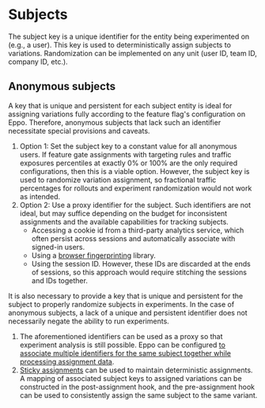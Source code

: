 # Subjects

The subject key is a unique identifier for the entity being experimented on (e.g., a user). This key is used to deterministically assign subjects to variations. Randomization can be implemented on any unit (user ID, team ID, company ID, etc.).

## Anonymous subjects

A key that is unique and persistent for each subject entity is ideal for assigning variations fully according to the feature flag's configuration on Eppo. Therefore, anonymous subjects that lack such an identifier necessitate special provisions and caveats. 

1. Option 1: Set the subject key to a constant value for all anonymous users. If feature gate assignments with targeting rules and traffic exposures percentiles at exactly 0% or 100% are the only required configurations, then this is a viable option. However, the subject key is used to randomize variation assignment, so fractional traffic percentages for rollouts and experiment randomization would not work as intended.
2. Option 2: Use a proxy identifier for the subject. Such identifiers are not ideal, but may suffice depending on the budget for inconsistent assignments and the available capabilities for tracking subjects.
    * Accessing a cookie id from a third-party analytics service, which often persist across sessions and automatically associate with signed-in users.
    * Using a [browser fingerprinting](https://en.wikipedia.org/wiki/Device_fingerprint#Browser_fingerprint) library.
    * Using the session ID. However, these IDs are discarded at the ends of sessions, so this approach would require stitching the sessions and IDs together.

It is also necessary to provide a key that is unique and persistent for the subject to properly randomize subjects in experiments. In the case of anonymous subjects, a lack of a unique and persistent identifier does not necessarily negate the ability to run experiments.

1. The aforementioned identifiers can be used as a proxy so that experiment analysis is still possible. Eppo can be configured [to associate multiple identifiers for the same subject together while processing assignment data](/guides/advanced-experimentation/anonymous-explainer/#assignment-logs-with-multiple-identifiers).
2. [Sticky assignments](/feature-flagging/concepts/sticky-flags) can be used to maintain deterministic assignments. A mapping of associated subject keys to assigned variations can be constructed in the post-assignment hook, and the pre-assignment hook can be used to consistently assign the same subject to the same variant.
